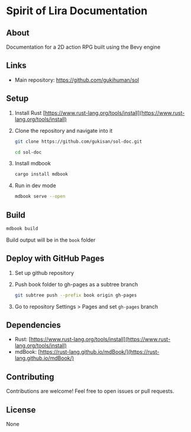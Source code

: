 # Spirit of Lira Documentation

## About

Documentation for a 2D action RPG built using the Bevy engine

## Links

-   Main repository: https://github.com/gukihuman/sol

## Setup

1. Install Rust [https://www.rust-lang.org/tools/install](https://www.rust-lang.org/tools/install)

2. Clone the repository and navigate into it

    ```bash
    git clone https://github.com/gukisan/sol-doc.git

    cd sol-doc
    ```

3. Install mdbook

    ```bash
    cargo install mdbook
    ```

4. Run in dev mode
    ```bash
    mdbook serve --open
    ```

## Build

```bash
mdbook build
```

Build output will be in the `book` folder

## Deploy with GitHub Pages

1. Set up github repository

2. Push book folder to gh-pages as a subtree branch

    ```bash
    git subtree push --prefix book origin gh-pages
    ```

3. Go to repository Settings > Pages and set `gh-pages` branch

## Dependencies

-   Rust: [https://www.rust-lang.org/tools/install](https://www.rust-lang.org/tools/install)
-   mdBook: [https://rust-lang.github.io/mdBook/](https://rust-lang.github.io/mdBook/)

## Contributing

Contributions are welcome! Feel free to open issues or pull requests.

## License

None
